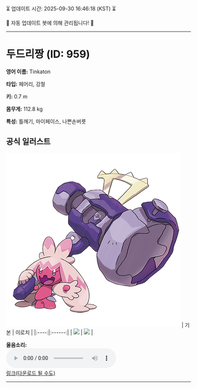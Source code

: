 
⏳ 업데이트 시간: 2025-09-30 16:46:18 (KST) ⏳

🤖 자동 업데이트 봇에 의해 관리됩니다! 🤖

---

# 두드리짱 (ID: 959)
**영어 이름:** Tinkaton

**타입:** 페어리, 강철

**키:** 0.7 m

**몸무게:** 112.8 kg

**특성:** 틀깨기, 마이페이스, 나쁜손버릇

## 공식 일러스트
![](https://raw.githubusercontent.com/PokeAPI/sprites/master/sprites/pokemon/other/official-artwork/959.png)
| 기본 | 이로치 |
|:----:|:------:|
| <img src="http://play.pokemonshowdown.com/sprites/ani/tinkaton.gif" width="200"> | <img src="http://play.pokemonshowdown.com/sprites/ani-shiny/tinkaton.gif" width="200"> |

**울음소리:**<br><audio controls src="https://raw.githubusercontent.com/PokeAPI/cries/main/cries/pokemon/latest/959.ogg"></audio><br> [링크(다운로드 될 수도)](https://raw.githubusercontent.com/PokeAPI/cries/main/cries/pokemon/latest/959.ogg)


---
